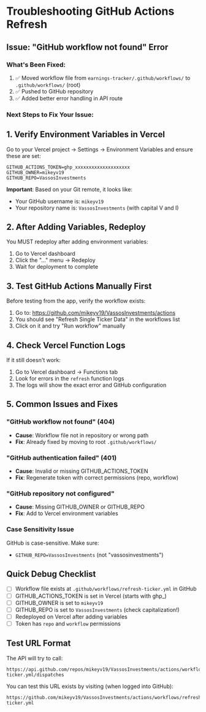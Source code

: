 # Troubleshooting GitHub Actions Refresh

## Issue: "GitHub workflow not found" Error

### What's Been Fixed:
1. ✅ Moved workflow file from `earnings-tracker/.github/workflows/` to `.github/workflows/` (root)
2. ✅ Pushed to GitHub repository
3. ✅ Added better error handling in API route

### Next Steps to Fix Your Issue:

## 1. Verify Environment Variables in Vercel

Go to your Vercel project → Settings → Environment Variables and ensure these are set:

```
GITHUB_ACTIONS_TOKEN=ghp_xxxxxxxxxxxxxxxxxxxx
GITHUB_OWNER=mikeyv19
GITHUB_REPO=VassosInvestments
```

**Important**: Based on your Git remote, it looks like:
- Your GitHub username is: `mikeyv19`
- Your repository name is: `VassosInvestments` (with capital V and I)

## 2. After Adding Variables, Redeploy

You MUST redeploy after adding environment variables:
1. Go to Vercel dashboard
2. Click the "..." menu → Redeploy
3. Wait for deployment to complete

## 3. Test GitHub Actions Manually First

Before testing from the app, verify the workflow exists:
1. Go to: https://github.com/mikeyv19/VassosInvestments/actions
2. You should see "Refresh Single Ticker Data" in the workflows list
3. Click on it and try "Run workflow" manually

## 4. Check Vercel Function Logs

If it still doesn't work:
1. Go to Vercel dashboard → Functions tab
2. Look for errors in the `refresh` function logs
3. The logs will show the exact error and GitHub configuration

## 5. Common Issues and Fixes

### "GitHub workflow not found" (404)
- **Cause**: Workflow file not in repository or wrong path
- **Fix**: Already fixed by moving to root `.github/workflows/`

### "GitHub authentication failed" (401)
- **Cause**: Invalid or missing GITHUB_ACTIONS_TOKEN
- **Fix**: Regenerate token with correct permissions (repo, workflow)

### "GitHub repository not configured"
- **Cause**: Missing GITHUB_OWNER or GITHUB_REPO
- **Fix**: Add to Vercel environment variables

### Case Sensitivity Issue
GitHub is case-sensitive. Make sure:
- `GITHUB_REPO=VassosInvestments` (not "vassosinvestments")

## Quick Debug Checklist

- [ ] Workflow file exists at `.github/workflows/refresh-ticker.yml` in GitHub
- [ ] GITHUB_ACTIONS_TOKEN is set in Vercel (starts with ghp_)
- [ ] GITHUB_OWNER is set to `mikeyv19`
- [ ] GITHUB_REPO is set to `VassosInvestments` (check capitalization!)
- [ ] Redeployed on Vercel after adding variables
- [ ] Token has `repo` and `workflow` permissions

## Test URL Format

The API will try to call:
```
https://api.github.com/repos/mikeyv19/VassosInvestments/actions/workflows/refresh-ticker.yml/dispatches
```

You can test this URL exists by visiting (when logged into GitHub):
```
https://github.com/mikeyv19/VassosInvestments/actions/workflows/refresh-ticker.yml
```